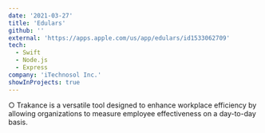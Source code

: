 ```yaml
---
date: '2021-03-27'
title: 'Edulars'
github: ''
external: 'https://apps.apple.com/us/app/edulars/id1533062709'
tech:
  - Swift
  - Node.js
  - Express
company: 'iTechnosol Inc.'
showInProjects: true
---
```


○ Trakance is a versatile tool designed to enhance workplace efficiency by allowing organizations to measure employee effectiveness on a day-to-day basis.

<!-- https://play.google.com/store/apps/details?id=com.eduwits.app&hl=en&gl=US -->
